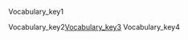 Vocabulary_key1


Vocabulary_key2[Vocabulary_key3](https://drive.google.com/`file`/d/1kvkdRwsMVJO_iGfHjRZtFtS8lKOAM8vr/view?usp=sharing)
Vocabulary_key4